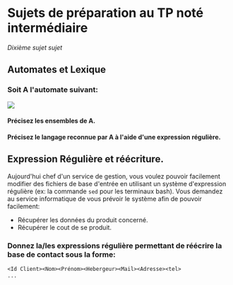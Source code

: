 # Sujets de préparation au TP noté intermédiaire

*Dixième sujet sujet*

## Automates et Lexique

### Soit A l'automate suivant: 

![](images/sujet10_automate.png)

#### Précisez les ensembles de A.

#### Précisez le langage reconnue par A à l'aide d'une expression régulière.

## Expression Régulière et réécriture. 

Aujourd'hui chef d'un service de gestion, vous voulez pouvoir facilement modifier des fichiers de base d'entrée en utilisant un système d'expression régulière (ex: la commande `sed` pour les terminaux bash). Vous demandez au service informatique de vous prévoir le système afin de pouvoir facilement: 

- Récupérer les données du produit concerné. 
- Récupérer le cout de se produit.

### Donnez la/les expressions régulière permettant de réécrire la base de contact sous la forme:


```Ocaml
<Id Client><Nom><Prénom><Hebergeur><Mail><Adresse><tel>
...
```